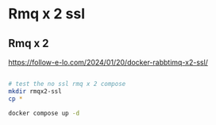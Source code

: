 # Rmq x 2 ssl


## Rmq x 2

https://follow-e-lo.com/2024/01/20/docker-rabbtimq-x2-ssl/


```bash

# test the no ssl rmq x 2 compose
mkdir rmqx2-ssl
cp *

docker compose up -d

```